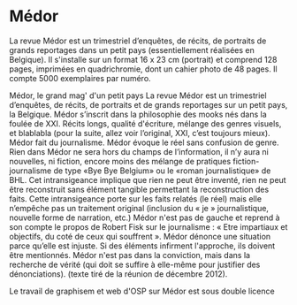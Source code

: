 Médor
=====

La revue Médor est un trimestriel d’enquêtes, de récits, de portraits de grands reportages dans un petit pays (essentiellement réalisées en Belgique). Il s'installe sur un format 16 x 23 cm (portrait) et comprend 128 pages, imprimées en quadrichromie, dont un cahier photo de 48 pages. Il compte 5000 exemplaires par numéro.

Médor, le grand mag' d'un petit pays
La revue Médor est un trimestriel d’enquêtes, de récits, de portraits et de grands reportages sur un petit pays, la Belgique. Médor s’inscrit dans la philosophie des mooks nés dans la foulée de XXI. Récits longs, qualité d'écriture, mélange des genres visuels, et blablabla (pour la suite, allez voir l’original, XXI, c’est toujours mieux).
Médor fait du journalisme. Médor évoque le réel sans confusion de genre. Rien dans Médor ne sera hors du champs de l’information, il n’y aura ni nouvelles, ni fiction, encore moins des mélange de pratiques fiction-journalisme de type «Bye Bye Belgium» ou le «roman journalistique» de BHL. Cet intransigeance implique que rien ne peut être inventé, rien ne peut être reconstruit sans élément tangible permettant la reconstruction des faits. Cette intransigeance porte sur les faits relatés (le réel) mais elle n’empêche pas un traitement original (inclusion du « je » journalistique, nouvelle forme de narration, etc.) Médor n'est pas de gauche et reprend à son compte le propos de Robert Fisk sur le journalisme : « Etre impartiaux et objectifs, du coté de ceux qui souffrent ». Médor dénonce une situation parce qu’elle est injuste. Si des éléments infirment l'approche, ils doivent être mentionnés. Médor n'est pas dans la conviction, mais dans la recherche de vérité (qui doit se suffire à elle-même pour justifier des dénonciations). (texte tiré de la réunion de décembre 2012).

Le travail de graphisem et web d'OSP sur Médor est sous double licence
